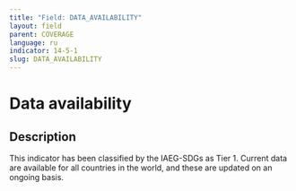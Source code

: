 ```yaml
---
title: "Field: DATA_AVAILABILITY"
layout: field
parent: COVERAGE
language: ru
indicator: 14-5-1
slug: DATA_AVAILABILITY
---
```

# Data availability

## Description

This indicator has been classified by the IAEG-SDGs as Tier 1. Current data are available for all countries in the world, and these are updated on an ongoing basis.